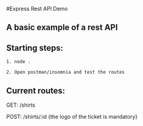 #Express Rest API Demo

## A basic example of a rest API

## Starting steps:
```
1. node .
```
```
2. Open postman/insomnia and test the routes 
```

## Current routes:
 
 GET:
 /shirts 

 POST:
 /shirts/:id {the logo of the ticket is mandatory}
